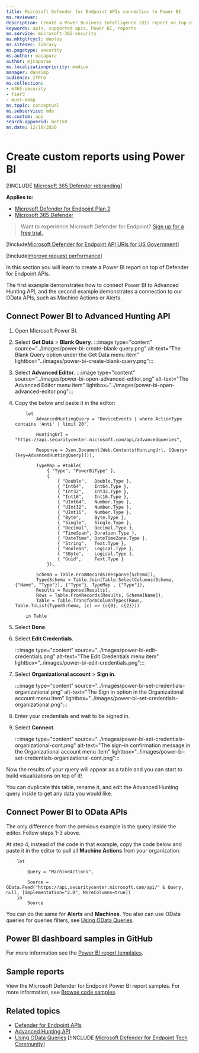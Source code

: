 ```yaml
---
title: Microsoft Defender for Endpoint APIs connection to Power BI
ms.reviewer:
description: Create a Power Business Intelligence (BI) report on top of Microsoft Defender for Endpoint APIs.
keywords: apis, supported apis, Power BI, reports
ms.service: microsoft-365-security
ms.mktglfcycl: deploy
ms.sitesec: library
ms.pagetype: security
ms.author: macapara
author: mjcaparas
ms.localizationpriority: medium
manager: dansimp
audience: ITPro
ms.collection:
- m365-security
- tier3
- must-keep
ms.topic: conceptual
ms.subservice: mde
ms.custom: api
search.appverid: met150
ms.date: 12/18/2020
---
```


# Create custom reports using Power BI

[!INCLUDE [Microsoft 365 Defender rebranding](../../../includes/microsoft-defender.md)]

**Applies to:**
- [Microsoft Defender for Endpoint Plan 2](https://go.microsoft.com/fwlink/p/?linkid=2154037)
- [Microsoft 365 Defender](https://go.microsoft.com/fwlink/?linkid=2118804)

> Want to experience Microsoft Defender for Endpoint? [Sign up for a free trial.](https://signup.microsoft.com/create-account/signup?products=7f379fee-c4f9-4278-b0a1-e4c8c2fcdf7e&ru=https://aka.ms/MDEp2OpenTrial?ocid=docs-wdatp-exposedapis-abovefoldlink)

[!include[Microsoft Defender for Endpoint API URIs for US Government](../../../includes/microsoft-defender-api-usgov.md)]

[!include[Improve request performance](../../../includes/improve-request-performance.md)]

In this section you will learn to create a Power BI report on top of Defender for Endpoint APIs.

The first example demonstrates how to connect Power BI to Advanced Hunting API, and the second example demonstrates a connection to our OData APIs, such as Machine Actions or Alerts.

## Connect Power BI to Advanced Hunting API

1. Open Microsoft Power BI.

2. Select **Get Data** \> **Blank Query**.
   :::image type="content" source="../images/power-bi-create-blank-query.png" alt-text="The Blank Query option under the Get Data menu item" lightbox="../images/power-bi-create-blank-query.png":::

3. Select **Advanced Editor**.
   :::image type="content" source="../images/power-bi-open-advanced-editor.png" alt-text="The Advanced Editor menu item" lightbox="../images/power-bi-open-advanced-editor.png":::

4. Copy the below and paste it in the editor:

   ```
       let
           AdvancedHuntingQuery = "DeviceEvents | where ActionType contains 'Anti' | limit 20",
   
           HuntingUrl = "https://api.securitycenter.microsoft.com/api/advancedqueries",
   
           Response = Json.Document(Web.Contents(HuntingUrl, [Query=[key=AdvancedHuntingQuery]])),
   
           TypeMap = #table(
               { "Type", "PowerBiType" },
               {
                   { "Double",   Double.Type },
                   { "Int64",    Int64.Type },
                   { "Int32",    Int32.Type },
                   { "Int16",    Int16.Type },
                   { "UInt64",   Number.Type },
                   { "UInt32",   Number.Type },
                   { "UInt16",   Number.Type },
                   { "Byte",     Byte.Type },
                   { "Single",   Single.Type },
                   { "Decimal",  Decimal.Type },
                   { "TimeSpan", Duration.Type },
                   { "DateTime", DateTimeZone.Type },
                   { "String",   Text.Type },
                   { "Boolean",  Logical.Type },
                   { "SByte",    Logical.Type },
                   { "Guid",     Text.Type }
               }),
   
           Schema = Table.FromRecords(Response[Schema]),
           TypedSchema = Table.Join(Table.SelectColumns(Schema, {"Name", "Type"}), {"Type"}, TypeMap , {"Type"}),
           Results = Response[Results],
           Rows = Table.FromRecords(Results, Schema[Name]),
           Table = Table.TransformColumnTypes(Rows, Table.ToList(TypedSchema, (c) => {c{0}, c{2}}))
   
       in Table
   ```

5. Select **Done**.

6. Select **Edit Credentials**.

   :::image type="content" source="../images/power-bi-edit-credentials.png" alt-text="The Edit Credentials menu item" lightbox="../images/power-bi-edit-credentials.png":::

7. Select **Organizational account** \> **Sign in**.

   :::image type="content" source="../images/power-bi-set-credentials-organizational.png" alt-text="The Sign in option in the Organizational account menu item" lightbox="../images/power-bi-set-credentials-organizational.png":::

8. Enter your credentials and wait to be signed in.

9. Select **Connect**.

   :::image type="content" source="../images/power-bi-set-credentials-organizational-cont.png" alt-text="The sign-in confirmation message in the Organizational account menu item" lightbox="../images/power-bi-set-credentials-organizational-cont.png":::

Now the results of your query will appear as a table and you can start to build visualizations on top of it!

You can duplicate this table, rename it, and edit the Advanced Hunting query inside to get any data you would like.

## Connect Power BI to OData APIs

The only difference from the previous example is the query inside the editor. Follow steps 1-3 above.

At step 4, instead of the code in that example, copy the code below and paste it in the editor to pull all **Machine Actions** from your organization:

```
    let

        Query = "MachineActions",

        Source = OData.Feed("https://api.securitycenter.microsoft.com/api/" & Query, null, [Implementation="2.0", MoreColumns=true])
    in
        Source
```

You can do the same for **Alerts** and **Machines**.
You also can use OData queries for queries filters, see [Using OData Queries](exposed-apis-odata-samples.md).

## Power BI dashboard samples in GitHub

For more information see the [Power BI report templates](https://github.com/microsoft/MicrosoftDefenderATP-PowerBI).

## Sample reports

View the Microsoft Defender for Endpoint Power BI report samples. For more information, see [Browse code samples](/samples/browse/?products=mdatp).

## Related topics

- [Defender for Endpoint APIs](apis-intro.md)
- [Advanced Hunting API](run-advanced-query-api.md)
- [Using OData Queries](exposed-apis-odata-samples.md)
[!INCLUDE [Microsoft Defender for Endpoint Tech Community](../../../includes/defender-mde-techcommunity.md)]
